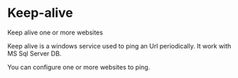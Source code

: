 # Keep-alive
Keep alive one or more websites


Keep alive is a windows service used to ping an Url periodically.
It work with MS Sql Server DB.

You can configure one or more websites to ping.
